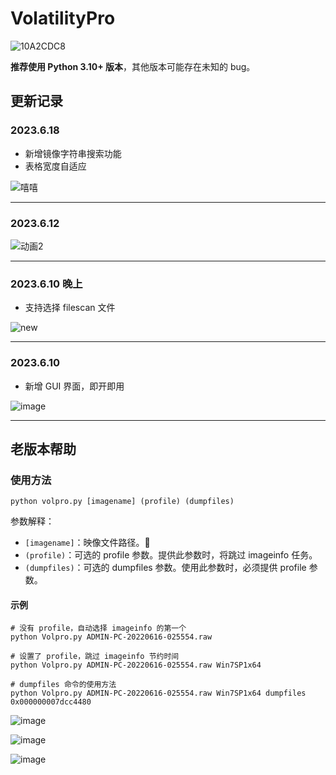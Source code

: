 
# VolatilityPro 
![10A2CDC8](https://github.com/Tokeii0/VolatilityPro/assets/111427585/cb6d8b58-2923-4147-9ac7-9491678af765)

**推荐使用 Python 3.10+ 版本**，其他版本可能存在未知的 bug。

## 更新记录

### 2023.6.18
- 新增镜像字符串搜索功能
- 表格宽度自适应

![嘻嘻](https://github.com/Tokeii0/VolatilityPro/assets/111427585/8e90b625-8c96-4f8a-bbfc-4fd66e7fa743)

---

### 2023.6.12

![动画2](https://github.com/Tokeii0/VolatilityPro/assets/111427585/19e089bb-4f68-47a1-ab3c-020e52a74847)

---

### 2023.6.10 晚上
- 支持选择 filescan 文件

![new](https://github.com/Tokeii0/VolatilityPro/assets/111427585/cece18ca-39ce-44cc-8f74-8d880ae6315a)

---

### 2023.6.10 
- 新增 GUI 界面，即开即用

![image](https://github.com/Tokeii0/VolatilityPro/assets/111427585/9cc796c8-b1bc-4b3c-90ac-a07fc1ccb1ec)

---

## 老版本帮助

### 使用方法

```shell
python volpro.py [imagename] (profile) (dumpfiles)
```

参数解释：
- `[imagename]`：映像文件路径。📁
- `(profile)`：可选的 profile 参数。提供此参数时，将跳过 imageinfo 任务。
- `(dumpfiles)`：可选的 dumpfiles 参数。使用此参数时，必须提供 profile 参数。

#### 示例

```shell
# 没有 profile，自动选择 imageinfo 的第一个
python Volpro.py ADMIN-PC-20220616-025554.raw

# 设置了 profile，跳过 imageinfo 节约时间
python Volpro.py ADMIN-PC-20220616-025554.raw Win7SP1x64

# dumpfiles 命令的使用方法
python Volpro.py ADMIN-PC-20220616-025554.raw Win7SP1x64 dumpfiles 0x000000007dcc4480
```

![image](https://github.com/Tokeii0/VolatilityPro/assets/111427585/d6917be9-6011-4e16-8d44-1d402e3131ab)

![image](https://github.com/Tokeii0/VolatilityPro/assets/111427585/a45582c1-c35f-4639-b133-5cff5f4e5c14)

![image](https://github.com/Tokeii0/VolatilityPro/assets/111427585/7bac9eb3-312e-4732-9d6c-6707cf869f97)
